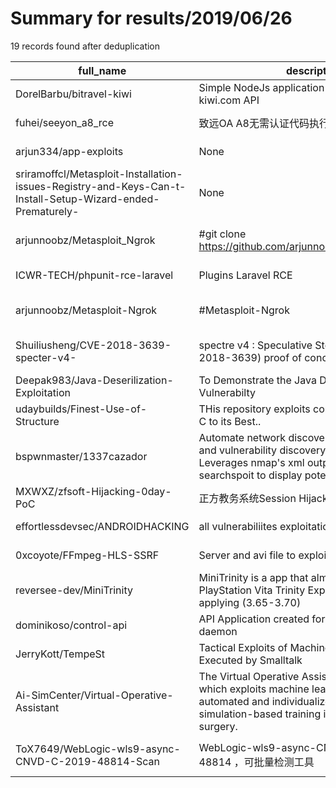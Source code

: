 
# Summary for results/2019/06/26
    
19 records found after deduplication

| full_name | description | html_url | matched_list | matched_count | pushed_at | size | stargazers_count | language | forks_count | vul_ids |
|------------------------------------------------------------------------------------------------------------|---------------------------------------------------------------------------------------------------------------------------------------------------------------------------------------|-------------------------------------------------------------------------------------------------------------------------------|----------------------------------|-----------------|---------------------------|--------|--------------------|------------|---------------|---------------------|
| DorelBarbu/bitravel-kiwi | Simple NodeJs application which exploits the kiwi.com API | https://github.com/DorelBarbu/bitravel-kiwi | ['exploit'] | 1 | 2019-06-26 20:50:05+00:00 | 45 | 0 | JavaScript | 0 | [] |
| fuhei/seeyon_a8_rce | 致远OA A8无需认证代码执行漏洞 | https://github.com/fuhei/seeyon_a8_rce | ['rce'] | 1 | 2019-06-26 13:20:56+00:00 | 124 | 5 | | 6 | [] |
| arjun334/app-exploits | None | https://github.com/arjun334/app-exploits | ['exploit'] | 1 | 2019-06-26 19:17:26+00:00 | 14939 | 0 | | 0 | [] |
| sriramoffcl/Metasploit-Installation-issues-Registry-and-Keys-Can-t-Install-Setup-Wizard-ended-Prematurely- | None | https://github.com/sriramoffcl/Metasploit-Installation-issues-Registry-and-Keys-Can-t-Install-Setup-Wizard-ended-Prematurely- | ['metasploit module OR payload'] | 1 | 2019-06-26 19:47:17+00:00 | 5 | 1 | | 2 | [] |
| arjunnoobz/Metasploit_Ngrok | #git clone https://github.com/arjunnoobz/Metasploit_Ngrok | https://github.com/arjunnoobz/Metasploit_Ngrok | ['metasploit module OR payload'] | 1 | 2019-06-26 15:13:20+00:00 | 3 | 0 | Shell | 0 | [] |
| ICWR-TECH/phpunit-rce-laravel | Plugins Laravel RCE | https://github.com/ICWR-TECH/phpunit-rce-laravel | ['rce'] | 1 | 2019-06-26 15:11:04+00:00 | 1 | 0 | Python | 0 | [] |
| arjunnoobz/Metasploit-Ngrok | #Metasploit-Ngrok | https://github.com/arjunnoobz/Metasploit-Ngrok | ['metasploit module OR payload'] | 1 | 2019-06-26 15:06:20+00:00 | 0 | 1 | | 0 | [] |
| Shuiliusheng/CVE-2018-3639-specter-v4- | spectre v4 : Speculative Store Bypass (CVE-2018-3639) proof of concept for Linux | https://github.com/Shuiliusheng/CVE-2018-3639-specter-v4- | ['cve-2'] | 1 | 2019-06-26 14:34:46+00:00 | 2 | 0 | C++ | 2 | ['CVE-2018-3639'] |
| Deepak983/Java-Deserilization-Exploitation | To Demonstrate the Java Deserilization Vulnerabilty | https://github.com/Deepak983/Java-Deserilization-Exploitation | ['exploit'] | 1 | 2019-06-26 13:49:38+00:00 | 2763 | 0 | | 0 | [] |
| udaybuilds/Finest-Use-of-Structure | THis repository exploits concepts of Structure in C to its Best.. | https://github.com/udaybuilds/Finest-Use-of-Structure | ['exploit'] | 1 | 2019-06-26 08:56:37+00:00 | 6 | 0 | C | 0 | [] |
| bspwnmaster/1337cazador | Automate network discovery, service scanning, and vulnerability discovery with one script. Leverages nmap's xml output and uses searchspoit to display potential exploits. | https://github.com/bspwnmaster/1337cazador | ['exploit'] | 1 | 2019-06-26 02:27:40+00:00 | 50 | 1 | Shell | 1 | [] |
| MXWXZ/zfsoft-Hijacking-0day-PoC | 正方教务系统Session Hijacking通杀0day | https://github.com/MXWXZ/zfsoft-Hijacking-0day-PoC | ['0day'] | 1 | 2019-06-26 15:31:38+00:00 | 55 | 15 | Python | 2 | [] |
| effortlessdevsec/ANDROIDHACKING | all vulnerabiliites exploitation in android | https://github.com/effortlessdevsec/ANDROIDHACKING | ['exploit'] | 1 | 2019-06-26 04:36:14+00:00 | 129 | 0 | Java | 0 | [] |
| 0xcoyote/FFmpeg-HLS-SSRF | Server and avi file to exploit FFmpeg HLS parse | https://github.com/0xcoyote/FFmpeg-HLS-SSRF | ['exploit'] | 1 | 2019-06-26 02:21:23+00:00 | 864 | 11 | Python | 6 | [] |
| reversee-dev/MiniTrinity | MiniTrinity is a app that almost automatize the PlayStation Vita Trinity Exploit by TheFloW applying (3.65-3.70) | https://github.com/reversee-dev/MiniTrinity | ['exploit'] | 1 | 2019-06-26 11:24:54+00:00 | 3199 | 0 | Batchfile | 0 | [] |
| dominikoso/control-api | API Application created for controling RCE daemon | https://github.com/dominikoso/control-api | ['rce'] | 1 | 2019-06-26 18:04:42+00:00 | 19 | 0 | Java | 0 | [] |
| JerryKott/TempeSt | Tactical Exploits of Machine Processes Executed by Smalltalk | https://github.com/JerryKott/TempeSt | ['exploit'] | 1 | 2019-06-26 04:43:08+00:00 | 5 | 0 | Smalltalk | 0 | [] |
| Ai-SimCenter/Virtual-Operative-Assistant | The Virtual Operative Assistant is an platform which exploits machine learning to create automated and individualized feedback for simulation-based training in medicine and surgery. | https://github.com/Ai-SimCenter/Virtual-Operative-Assistant | ['exploit'] | 1 | 2019-06-26 20:38:51+00:00 | 641 | 0 | MATLAB | 1 | [] |
| ToX7649/WebLogic-wls9-async-CNVD-C-2019-48814-Scan | WebLogic-wls9-async-CNVD-C-2019-48814 ，可批量检测工具 | https://github.com/ToX7649/WebLogic-wls9-async-CNVD-C-2019-48814-Scan | ['cnvd-c OR cnvd-2 OR cnnvd-2'] | 1 | 2019-06-26 06:53:01+00:00 | 8 | 1 | nan | 0 | ['CNVD-2019-48814'] |
